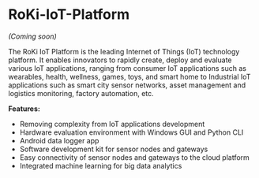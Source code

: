 # RoKi-IoT-Platform
*(Coming soon)*

The RoKi IoT Platform is the leading Internet of Things (IoT) technology platform. It enables innovators to rapidly create, deploy and evaluate various IoT applications, ranging from consumer IoT applications such as wearables, health, wellness, games, toys, and smart home to Industrial IoT applications such as smart city sensor networks, asset management and logistics monitoring, factory automation, etc.
 
**Features:**
* Removing complexity from IoT applications development
* Hardware evaluation environment with Windows GUI and Python CLI
* Android data logger app
* Software development kit for sensor nodes and gateways
* Easy connectivity of sensor nodes and gateways to the cloud platform
* Integrated machine learning for big data analytics
